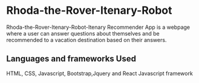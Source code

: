 # Rhoda-the-Rover-Itenary-Robot
Rhoda-the-Rover-Itenary-Robot-Itenary Recommender App is a webpage where a user can answer questions about themselves and 
be recommended to a vacation destination based on their answers.

## Languages and frameworks Used
HTML, CSS, Javascript, Bootstrap,Jquery and React Javascript framework
